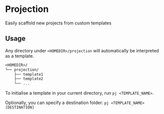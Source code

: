 # Projection

Easily scaffold new projects from custom templates

## Usage

Any directory under `<HOMEDIR>/projection` will automatically be interpreted as a template.

```txt
<HOMEDIR>/
└── projection/
    ├── template1
    ├── template2
    └── ...
```

To initialise a template in your current directory, run `pj <TEMPLATE_NAME>`.

Optionally, you can specify a destination folder: `pj <TEMPLATE_NAME> [DESTINATION]`
